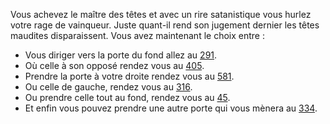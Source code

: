 Vous achevez le maître des têtes et avec un rire satanistique vous hurlez votre rage de vainqueur. Juste quant-il rend son jugement dernier les têtes maudites disparaissent. Vous avez maintenant le choix entre :

- Vous diriger vers la porte du fond allez au [291](291).
- Où celle à son opposé rendez vous au [405](405).
- Prendre la porte à votre droite rendez vous au [581](581).
- Ou celle de gauche, rendez vous au [316](316).
- Ou prendre celle tout au fond, rendez vous au [45](45).
- Et enfin vous pouvez prendre une autre porte qui vous mènera au [334](334).